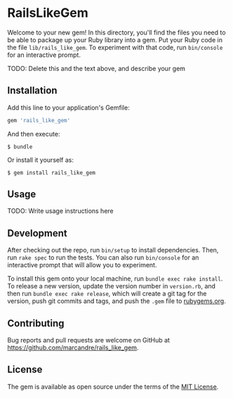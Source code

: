 # RailsLikeGem

Welcome to your new gem! In this directory, you'll find the files you need to be able to package up your Ruby library into a gem. Put your Ruby code in the file `lib/rails_like_gem`. To experiment with that code, run `bin/console` for an interactive prompt.

TODO: Delete this and the text above, and describe your gem

## Installation

Add this line to your application's Gemfile:

```ruby
gem 'rails_like_gem'
```

And then execute:

    $ bundle

Or install it yourself as:

    $ gem install rails_like_gem

## Usage

TODO: Write usage instructions here

## Development

After checking out the repo, run `bin/setup` to install dependencies. Then, run `rake spec` to run the tests. You can also run `bin/console` for an interactive prompt that will allow you to experiment.

To install this gem onto your local machine, run `bundle exec rake install`. To release a new version, update the version number in `version.rb`, and then run `bundle exec rake release`, which will create a git tag for the version, push git commits and tags, and push the `.gem` file to [rubygems.org](https://rubygems.org).

## Contributing

Bug reports and pull requests are welcome on GitHub at https://github.com/marcandre/rails_like_gem.

## License

The gem is available as open source under the terms of the [MIT License](http://opensource.org/licenses/MIT).
